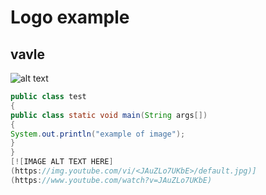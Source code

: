 # Logo example
## vavle
![alt text](https://simple.wikipedia.org/wiki/Steam_(software)#/media/File:Steam_icon_logo.svg)
```java
public class test
{
public class static void main(String args[])
{
System.out.println("example of image");
}
}
[![IMAGE ALT TEXT HERE]
(https://img.youtube.com/vi/<JAuZLo7UKbE>/default.jpg)]
(https://www.youtube.com/watch?v=JAuZLo7UKbE)
